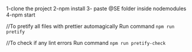 1-clone the project
2-npm install
3- paste @SE folder inside nodemodules
4-npm start

//To pretify all files with prettier automagically
Run command `npm run pretify`

//To check if any lint errors
Run command `npm run pretify-check`
